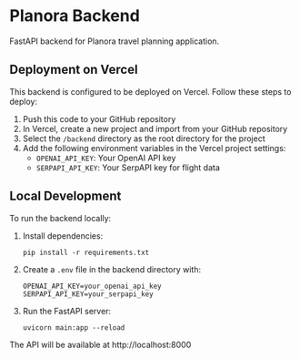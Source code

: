 # Planora Backend

FastAPI backend for Planora travel planning application.

## Deployment on Vercel

This backend is configured to be deployed on Vercel. Follow these steps to deploy:

1. Push this code to your GitHub repository
2. In Vercel, create a new project and import from your GitHub repository
3. Select the `/backend` directory as the root directory for the project
4. Add the following environment variables in the Vercel project settings:
   - `OPENAI_API_KEY`: Your OpenAI API key
   - `SERPAPI_API_KEY`: Your SerpAPI key for flight data

## Local Development

To run the backend locally:

1. Install dependencies:
   ```
   pip install -r requirements.txt
   ```

2. Create a `.env` file in the backend directory with:
   ```
   OPENAI_API_KEY=your_openai_api_key
   SERPAPI_API_KEY=your_serpapi_key
   ```

3. Run the FastAPI server:
   ```
   uvicorn main:app --reload
   ```

The API will be available at http://localhost:8000
